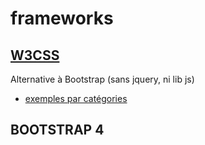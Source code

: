 # frameworks

## [W3CSS](https://www.w3schools.com/w3css/defaulT.asp)
Alternative à Bootstrap (sans jquery, ni lib js)
* [exemples par catégories](https://www.w3schools.com/w3css/w3css_examples.asp)



## BOOTSTRAP 4
